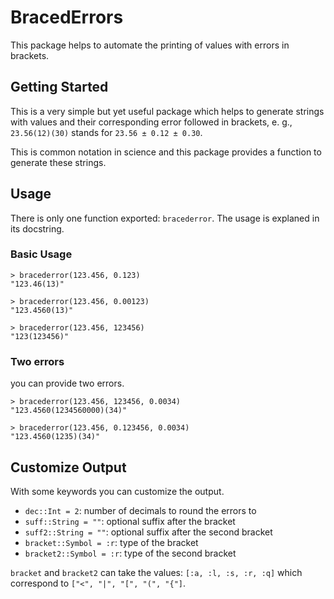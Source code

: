 # BracedErrors

This package helps to automate the printing of values with errors in brackets.

## Getting Started

This is a very simple but yet useful package which helps to generate strings with values and their corresponding error followed in brackets, e. g., `23.56(12)(30)` stands for `23.56 ± 0.12 ± 0.30`.

This is common notation in science and this package provides a function to generate these strings.

## Usage

There is only one function exported: `bracederror`.
The usage is explaned in its docstring.

### Basic Usage

```juliashell
> bracederror(123.456, 0.123)
"123.46(13)"

> bracederror(123.456, 0.00123)
"123.4560(13)"

> bracederror(123.456, 123456)
"123(123456)"
```

### Two errors
you can provide two errors.

```juliashell
> bracederror(123.456, 123456, 0.0034)
"123.4560(1234560000)(34)"

> bracederror(123.456, 0.123456, 0.0034)
"123.4560(1235)(34)"
```

## Customize Output

With some keywords you can customize the output.

- `dec::Int = 2`: number of decimals to round the errors to
- `suff::String = ""`: optional suffix after the bracket
- `suff2::String = ""`: optional suffix after the second bracket
- `bracket::Symbol = :r`: type of the bracket
- `bracket2::Symbol = :r`: type of the second bracket

`bracket` and `bracket2` can take the values: `[:a, :l, :s, :r, :q]` which correspond to `["<", "|", "[", "(", "{"]`.
